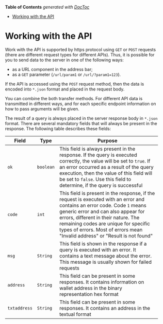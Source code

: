 <!-- START doctoc generated TOC please keep comment here to allow auto update -->
<!-- DON'T EDIT THIS SECTION, INSTEAD RE-RUN doctoc TO UPDATE -->
**Table of Contents**  *generated with [DocToc](https://github.com/thlorenz/doctoc)*

- [Working with the API](#working-with-the-api)

<!-- END doctoc generated TOC please keep comment here to allow auto update -->

# Working with the API

Work with the API is supported by https protocol using `GET` or `POST` requests (there are different request types for different APIs). Thus, it is possible for you to send data to the server in one of the following ways:

- as a URL component in the address bar;
- as a `GET` parameter (`/url/param1` or `/url/?param1=123`). 

If the API is accessed using the `POST` request method, then the data is encoded into `*.json` format and placed in the request body. 

You can combine the both transfer methods. For different API data is transmitted in different ways, and for each specific endpoint information on how to pass arguments will be given.

The result of a query is always placed in the server response body in `*.json` format. There are several mandatory fields that will always be present in the response. The following table describes these fields: 

| Field     | Type | Purpose                                                                                                                                                                                                                                                                                                                     |
|---------|--------|-----------------------------------------------------------------------------------------------------------------------------------------------------------------------------------------------------------------------------------------------------------------------------------------------------------------------------|
| `ok`        | `boolean` | This field is always present in the response. If the query is executed correctly, the value will be set to `true`. If an error occurred as a result of the query execution, then the value of this field will be set to `false`. Use this field to determine, if the query is successful                                    |
| `code`      | `int` | This field is present in the response, if the request is executed with an error and contains an error code. Code `1` means generic error and can also appear for errors, different in their nature. The remaining codes are unique for specific types of errors. Most of errors mean "Invalid address" or "Result is not found" |
| `msg`       | `String` | This field is shown in the response if a query is executed with an error. It contains a text message about the error. This message is usually shown for failed requests                                                                                                                                                     |
| `address`   | `String` | This field can be present in some responses. It contains information on wallet address in the binary representation hex format                                                                                                                                                                                              |
| `txtaddress` | `String` | This field can be present in some responses. It contains an address in the textual format |
